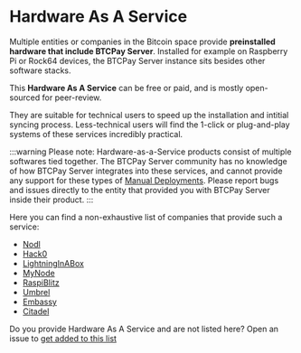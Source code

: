 # Hardware As A Service

Multiple entities or companies in the Bitcoin space provide **preinstalled hardware that include BTCPay Server**.
Installed for example on Raspberry Pi or Rock64 devices, the BTCPay Server instance sits besides other software stacks.

This **Hardware As A Service** can be free or paid, and is mostly open-sourced for peer-review.

They are suitable for technical users to speed up the installation and intitial syncing process.
Less-technical users will find the 1-click or plug-and-play systems of these services incredibly practical.

:::warning Please note:
Hardware-as-a-Service products consist of multiple softwares tied together.
The BTCPay Server community has no knowledge of how BTCPay Server integrates into these services, and cannot provide any support for these types of [Manual Deployments](./ManualDeployment.md). Please report bugs and issues directly to the entity that provided you with BTCPay Server inside their product.
:::

Here you can find a non-exhaustive list of companies that provide such a service:

- [Nodl](https://www.nodl.it/)
- [Hack0](https://www.dglab.com/en/works/hack0/)
- [LightningInABox](https://lightninginabox.co/)
- [MyNode](https://mynodebtc.com/)
- [RaspiBlitz](https://shop.fulmo.org/raspiblitz/)
- [Umbrel](https://umbrel.com/)
- [Embassy](https://start9.com/)
- [Citadel](https://runcitadel.space/)

Do you provide Hardware As A Service and are not listed here?
Open an issue to [get added to this list](https://github.com/btcpayserver/btcpayserver-doc/issues)
